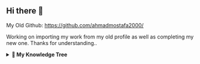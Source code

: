 ## Hi there 👋
My Old Github: https://github.com/ahmadmostafa2000/

Working on importing my work from my old profile as well as completing my new one.
Thanks for understanding..
<details>
  <summary><strong>🌳 My Knowledge Tree</strong></summary>
<details>
  <summary>🤖 Machine Learning</summary>
- **Supervised**  
  - **Classification**  
    - Logistic Regression  
    - Tree models  
      - Decision Tree  
      - Random Forest  
      - XGBoost  
    - KNN  
    - SVR  
    - Naive Bayes  
  - **Regression**  
    - Linear Regression  
      - Polynomial  
      - Ridge  
      - Lasso  
      - Elastic  
    - SVC  
- **Unsupervised**  
  - K-means  
  - DBSCAN  
  - Hierarchical Clustering 
  - One class SVM
- **Feature Engineering**  
  - Feature Selection  
    - Variance Threshold  
    - RFE  
  - Feature Extraction  
    - PCA  
    - LDA  
- **Recommendation Systems**  
  - TFIDF  
  - Collaborative Filtering  
    - ALS  
    - SVD  
- **Anomaly Detection**

</details>

<details>
  <summary>🧠 Deep Learning</summary>

- **Tabular**  
  - Dense Layers  
- **Computer Vision**  
  - CNN  
  - Object Detection  
    - RCNN  
    - YOLO  
  - Unet  
- **NLP**  
  - Sequential  
    - LSTM  
    - GRU
- Tokenization
- Embedding
- **GenAI**  
  - Transformers  
  - DCGAN
  - Autoencoders
  - LLM
    - RAG pipeline
    - Vectorbases

</details>

<details>
  <summary>💻 Software</summary>

- **Principles**  
  - SOLID  
  - OOP  
- **Methodology**  
  - Scrum Agile
- **Version Control**  
  - Git  
- **Skills**  
  - Python  
    - Wrangling  
      - Pandas  
      - Numpy  
    - Visualization  
      - Matplotlib  
      - Seaborn  
      - Plotly  
    - API  
      - Flask  
      - REST
    - Deployment
      - Streamlit
      - Docker
  - Power BI  
  - C  

</details>

<details>
  <summary>📊 Mathematics</summary>

- **Statistics**  
  - Distributions  
    - Z  
    - T-student  
  - Hypothesis  
  - P-value  
  - CLT  
- **Linear Algebra**  
  - Matrix Operations  
    - Gaussian Equation Solving  
    - Eigen Pairs  
    - Correlation Matrix  
    - Factorization  
      - ALS  
      - SVD  
  - State Space  
- **Calculus**  
  - Backpropagation  
  - Partial Integration  
  - Gradient Descent & Ascent  

</details>

<details>
  <summary>🧮 Algorithms & Data Structures</summary>

- **DSA (ADS)**  
  - Search  
    - Binary Search  
  - Sort  
    - Quick  
    - Merge  
    - Bubble  
  - Graph  
    - Search  
      - BFS  
      - DFS  

</details>

</details>
